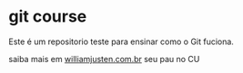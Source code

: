# git course


Este é um repositorio teste para ensinar como o Git fuciona.

saiba mais em [williamjusten.com.br](http://williamjusten.com.br)
seu pau no CU
